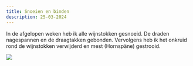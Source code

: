 ```yaml
---
title: Snoeien en binden
description: 25-03-2024
---
```

I﻿n de afgelopen weken heb ik alle wijnstokken gesnoeid. De draden nagespannen en de draagtakken gebonden. Vervolgens heb ik het onkruid rond de wijnstokken verwijderd en mest (Hornspäne) gestrooid.

![](/img/2024-03-25-klaar-met-snoeien-en-binden.jpg)